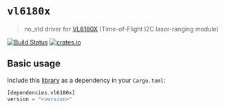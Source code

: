 # `vl6180x`

> no_std driver for [VL6180X](https://www.st.com/resource/en/datasheet/vl6180x.pdf) (Time-of-Flight I2C laser-ranging module)

[![Build Status](https://travis-ci.org/lucazulian/vl6180x.svg?branch=master)](https://travis-ci.org/lucazulian/vl6180x)
[![crates.io](http://meritbadge.herokuapp.com/vl6180x?style=flat-square)](https://crates.io/crates/vl6180x)

## Basic usage

Include this [library](https://crates.io/crates/vl6180x) as a dependency in your `Cargo.toml`:

```rust
[dependencies.vl6180x]
version = "<version>"
```